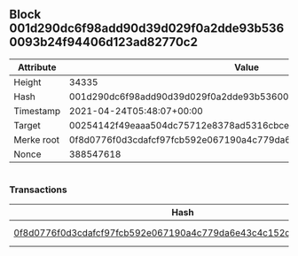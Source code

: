 ## Block 001d290dc6f98add90d39d029f0a2dde93b5360093b24f94406d123ad82770c2

Attribute | Value
--- | ---
Height | 34335
Hash | 001d290dc6f98add90d39d029f0a2dde93b5360093b24f94406d123ad82770c2
Timestamp | 2021-04-24T05:48:07+00:00
Target | 00254142f49eaaa504dc75712e8378ad5316cbcead634704b3734b6271167cc4
Merke root | 0f8d0776f0d3cdafcf97fcb592e067190a4c779da6e43c4c152d794f992430ff
Nonce | 388547618

```

```

### Transactions

Hash | Amount
--- | ---
[0f8d0776f0d3cdafcf97fcb592e067190a4c779da6e43c4c152d794f992430ff](0f8d0776f0d3cdafcf97fcb592e067190a4c779da6e43c4c152d794f992430ff.md) | 10.00000000 SKEPTI 
